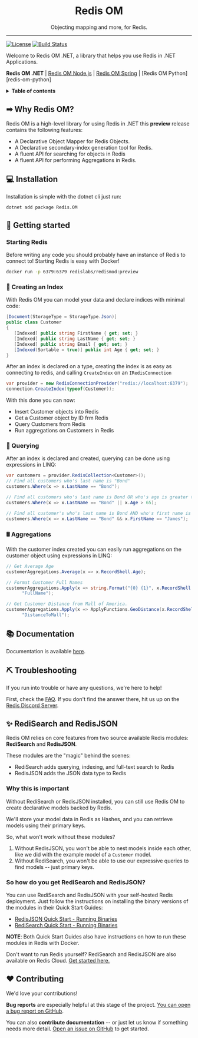 <h1 align="center">Redis OM</h1>
<p align="center">
    <p align="center">
        Objecting mapping and more, for Redis.
    </p>
</p>

---

[![License][license-image]][license-url]
[![Build Status][ci-svg]][ci-url]

Welcome to Redis OM .NET, a library that helps you use Redis in .NET Applications.

**Redis OM .NET** | [Redis OM Node.js][redis-om-js] | [Redis OM Spring][redis-om-spring] | [Redis OM Python][redis-om-python]

<details>
  <summary><strong>Table of contents</strong></summary>

<!-- START doctoc generated TOC please keep comment here to allow auto update -->
<!-- DON'T EDIT THIS SECTION, INSTEAD RE-RUN doctoc TO UPDATE -->


- [➡ Why Redis OM?](#-why-redis-om)
- [💻 Installation](#-installation)
- [🏁 Getting started](#-getting-started)
  * [Starting Redis](#starting-redis)
  * [📇 Creating an Index](#-creating-an-index)
  * [🔎 Querying](#-querying)
  * [🖩 Aggregations](#-aggregations)
- [📚 Documentation](#-documentation)
- [⛏️ Troubleshooting](#-troubleshooting)
- [✨ RediSearch and RedisJSON](#-redisearch-and-redisjson)
  * [Why this is important](#why-this-is-important)
  * [So how do you get RediSearch and RedisJSON?](#so-how-do-you-get-redisearch-and-redisjson-)
- [❤️ Contributing](#-contributing)

<!-- END doctoc generated TOC please keep comment here to allow auto update -->

</details>

## ➡ Why Redis OM?

Redis OM is a high-level library for using Redis in .NET this **preview** release contains the following features:

* A Declarative Object Mapper for Redis Objects.
* A Declarative secondary-index generation tool for Redis.
* A fluent API for searching for objects in Redis
* A fluent API for performing Aggregations in Redis.

## 💻 Installation

Installation is simple with the dotnet cli just run:

```text
dotnet add package Redis.OM
```

## 🏁 Getting started

### Starting Redis

Before writing any code you should probably have an instance of Redis to connect to! Starting Redis is easy with Docker!

```sh
docker run -p 6379:6379 redislabs/redismod:preview
```

### 📇 Creating an Index

With Redis OM you can model your data and declare indices with minimal code:

```csharp
[Document(StorageType = StorageType.Json)]
public class Customer
{
   [Indexed] public string FirstName { get; set; }
   [Indexed] public string LastName { get; set; }
   [Indexed] public string Email { get; set; }
   [Indexed(Sortable = true)] public int Age { get; set; }
}
```

After an index is declared on a type, creating the index is as easy as connecting to redis, and calling `CreateIndex` on an `IRedisConnection`

```csharp
var provider = new RedisConnectionProvider("redis://localhost:6379");
connection.CreateIndex(typeof(Customer));
```

With this done you can now:

* Insert Customer objects into Redis
* Get a Customer object by ID frm Redis
* Query Customers from Redis
* Run aggregations on Customers in Redis

### 🔎 Querying 

After an index is declared and created, querying can be done using expressions in LINQ:

```csharp
var customers = provider.RedisCollection<Customer>();
// Find all customers who's last name is "Bond"
customers.Where(x => x.LastName == "Bond");

// Find all customers who's last name is Bond OR who's age is greater than 65
customers.Where(x => x.LastName == "Bond" || x.Age > 65);

// Find all customer's who's last name is Bond AND who's first name is James
customers.Where(x => x.LastName == "Bond" && x.FirstName == "James");
```

### 🖩 Aggregations

With the customer index created you can easily run aggregations on the customer object using expressions in LINQ:

```csharp
// Get Average Age
customerAggregations.Average(x => x.RecordShell.Age);

// Format Customer Full Names
customerAggregations.Apply(x => string.Format("{0} {1}", x.RecordShell.FirstName, x.RecordShell.LastName),
      "FullName");

// Get Customer Distance from Mall of America.
customerAggregations.Apply(x => ApplyFunctions.GeoDistance(x.RecordShell.Home, -93.241786, 44.853816),
      "DistanceToMall");
```

## 📚 Documentation

Documentation is available [here](docs/README.md).

## ⛏️ Troubleshooting

If you run into trouble or have any questions, we're here to help! 

First, check the [FAQ](docs/faq.md). If you don't find the answer there,
hit us up on the [Redis Discord Server](http://discord.gg/redis).

## ✨ RediSearch and RedisJSON

Redis OM relies on core features from two source available Redis modules: **RediSearch** and **RedisJSON**.

These modules are the "magic" behind the scenes:

* RediSearch adds querying, indexing, and full-text search to Redis
* RedisJSON adds the JSON data type to Redis

### Why this is important

Without RediSearch or RedisJSON installed, you can still use Redis OM to create declarative models backed by Redis.

We'll store your model data in Redis as Hashes, and you can retrieve models using their primary keys.

So, what won't work without these modules?

1. Without RedisJSON, you won't be able to nest models inside each other, like we did with the example model of a `Customer` model.
2. Without RediSearch, you won't be able to use our expressive queries to find models -- just primary keys.

### So how do you get RediSearch and RedisJSON?

You can use RediSearch and RedisJSON with your self-hosted Redis deployment. Just follow the instructions on installing the binary versions of the modules in their Quick Start Guides:

- [RedisJSON Quick Start - Running Binaries](https://oss.redis.com/redisjson/#download-and-running-binaries)
- [RediSearch Quick Start - Running Binaries](https://oss.redis.com/redisearch/Quick_Start/#download_and_running_binaries)

**NOTE**: Both Quick Start Guides also have instructions on how to run these modules in Redis with Docker.

Don't want to run Redis yourself? RediSearch and RedisJSON are also available on Redis Cloud. [Get started here.](https://redis.com/try-free/)

## ❤️ Contributing

We'd love your contributions!

**Bug reports** are especially helpful at this stage of the project. [You can open a bug report on GitHub](https://github.com/redis-developer/redis-developer-dotnet/issues/new).

You can also **contribute documentation** -- or just let us know if something needs more detail. [Open an issue on GitHub](https://github.com/redis-developer/redis-developer-dotnet/issues/new) to get started.

<!-- Badges -->

[ci-svg]: https://github.com/redis-developer/redis-developer-dotnet/actions/workflows/dotnet-core.yml/badge.svg
[ci-url]: https://github.com/redis-developer/redis-developer-dotnet/actions/workflows/dotnet-core.yml
[license-image]: http://img.shields.io/badge/license-MIT-green.svg?style=flat-square
[license-url]: LICENSE

<!-- Links -->

[redis-developer-website]: https://developer.redis.com
[redis-om-js]: https://github.com/redis-developer/redis-om-js
[redis-om-dotnet]: https://github.com/redis-developer/redis-om-dotnet
[redis-om-spring]: https://github.com/redis-developer/redis-om-spring
[redisearch-url]: https://oss.redis.com/redisearch/
[redis-json-url]: https://oss.redis.com/redisjson/
[pydantic-url]: https://github.com/samuelcolvin/pydantic
[ulid-url]: https://github.com/ulid/spec
